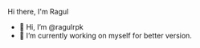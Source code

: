 Hi there, I'm Ragul

- 👋 Hi, I’m @ragulrpk
- 🌱 I’m currently working on myself for better version.


